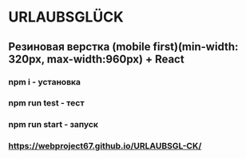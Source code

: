 # URLAUBSGLÜCK
## Резиновая верстка (mobile first)(min-width: 320px, max-width:960px) + React 
### npm i - установка
### npm run test - тест
### npm run start - запуск
### https://webproject67.github.io/URLAUBSGL-CK/